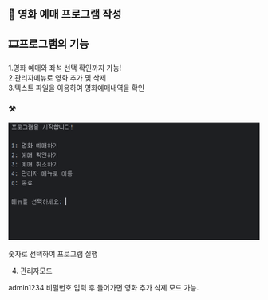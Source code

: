 ## 🎥 영화 예매 프로그램 작성

## 🎞프로그램의 기능
1.영화 예매와 좌석 선택 확인까지  가능!<br>
2.관리자메뉴로 영화 추가 및 삭제<br>
3.텍스트 파일을 이용하여 영화예매내역을 확인<br>

### ⚒
![onealog](/movie.png)   
   
숫자로 선택하여 프로그램 실행

4. 관리자모드

admin1234 비밀번호 입력 후 들어가면 영화 추가 삭제 모드 가능.
